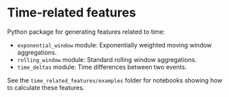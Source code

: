 # Time-related features

Python package for generating features related to time:

* `exponential_window` module: Exponentially weighted moving window aggregations.
* `rolling_window` module: Standard rolling window aggregations.
* `time_deltas` module: Time differences between two events.

See the `time_related_features/examples` folder for notebooks showing how to calculate these features.
